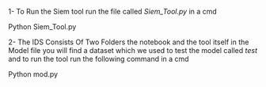 1- To Run the Siem tool run the file called *Siem_Tool.py* in a cmd

Python Siem_Tool.py


2- The IDS Consists Of Two Folders the notebook and the tool itself in the Model file you will find a dataset which we used to test the model called *test* and to run the tool run the following command in a cmd

Python mod.py
